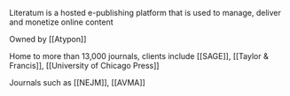 Literatum is a hosted e-publishing platform that is used to manage, deliver and monetize online content

Owned by [[Atypon]]

Home to more than 13,000 journals, clients include [[SAGE]], [[Taylor & Francis]], [[University of Chicago Press]]

Journals such as [[NEJM]], [[AVMA]]